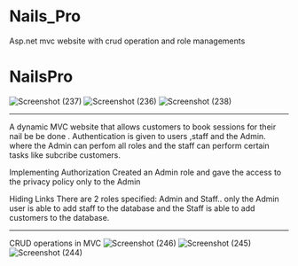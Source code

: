 # Nails_Pro
Asp.net mvc website with crud operation and role managements
# NailsPro

![Screenshot (237)](https://user-images.githubusercontent.com/67767477/113083291-f7555f80-91a9-11eb-9a7d-cb7b7d9b3747.png)
![Screenshot (236)](https://user-images.githubusercontent.com/67767477/113083294-f7555f80-91a9-11eb-8129-0ef26aa0e690.png)
![Screenshot (238)](https://user-images.githubusercontent.com/67767477/113083296-f7555f80-91a9-11eb-9bcc-67bb2b0a9638.png)

********************************************************************************************************************************************************************
A dynamic MVC website that allows customers to book sessions for their nail be be done . Authentication is given to users ,staff and the Admin. where the Admin can perfom all roles and the staff can perform certain tasks like subcribe customers.


Implementing Authorization
Created an Admin role and gave the access to the privacy policy only to the Admin 

Hiding Links
There are 2 roles specified:  Admin and Staff.. only the Admin user is able to add staff to the database and the Staff is able to add customers to the database.

*******************************************************************************************************************************************************************
CRUD operations in MVC
![Screenshot (246)](https://user-images.githubusercontent.com/67767477/113793982-8537ca00-9717-11eb-9c70-91c1e6fee196.png)
![Screenshot (245)](https://user-images.githubusercontent.com/67767477/113793985-85d06080-9717-11eb-9897-3499fb38f06f.png)
![Screenshot (244)](https://user-images.githubusercontent.com/67767477/113793986-85d06080-9717-11eb-915c-d39229f8366f.png)
